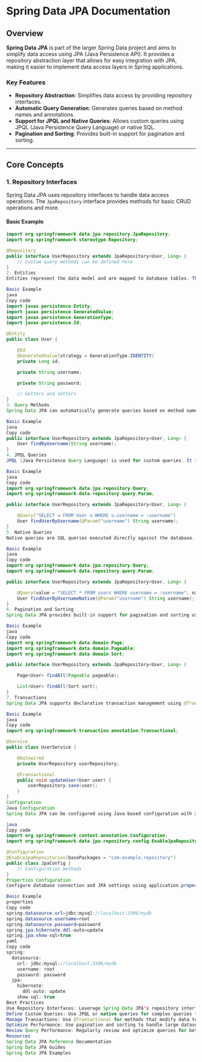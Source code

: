 # Spring Data JPA Documentation

## Overview

**Spring Data JPA** is part of the larger Spring Data project and aims to simplify data access using JPA (Java Persistence API). It provides a repository abstraction layer that allows for easy integration with JPA, making it easier to implement data access layers in Spring applications.

### Key Features

- **Repository Abstraction**: Simplifies data access by providing repository interfaces.
- **Automatic Query Generation**: Generates queries based on method names and annotations.
- **Support for JPQL and Native Queries**: Allows custom queries using JPQL (Java Persistence Query Language) or native SQL.
- **Pagination and Sorting**: Provides built-in support for pagination and sorting.

---

## Core Concepts

### 1. Repository Interfaces

Spring Data JPA uses repository interfaces to handle data access operations. The `JpaRepository` interface provides methods for basic CRUD operations and more.

#### Basic Example

```java
import org.springframework.data.jpa.repository.JpaRepository;
import org.springframework.stereotype.Repository;

@Repository
public interface UserRepository extends JpaRepository<User, Long> {
    // Custom query methods can be defined here
}
2. Entities
Entities represent the data model and are mapped to database tables. They are annotated with @Entity and have an identifier field annotated with @Id.

Basic Example
java
Copy code
import javax.persistence.Entity;
import javax.persistence.GeneratedValue;
import javax.persistence.GenerationType;
import javax.persistence.Id;

@Entity
public class User {

    @Id
    @GeneratedValue(strategy = GenerationType.IDENTITY)
    private Long id;

    private String username;

    private String password;

    // Getters and setters
}
3. Query Methods
Spring Data JPA can automatically generate queries based on method names. For example, findByUsername will generate a query to find users by their username.

Basic Example
java
Copy code
public interface UserRepository extends JpaRepository<User, Long> {
    User findByUsername(String username);
}
4. JPQL Queries
JPQL (Java Persistence Query Language) is used for custom queries. It is similar to SQL but operates on the entity object model rather than database tables.

Basic Example
java
Copy code
import org.springframework.data.jpa.repository.Query;
import org.springframework.data.repository.query.Param;

public interface UserRepository extends JpaRepository<User, Long> {

    @Query("SELECT u FROM User u WHERE u.username = :username")
    User findUserByUsername(@Param("username") String username);
}
5. Native Queries
Native queries are SQL queries executed directly against the database. They can be used when JPQL is not sufficient.

Basic Example
java
Copy code
import org.springframework.data.jpa.repository.Query;
import org.springframework.data.repository.query.Param;

public interface UserRepository extends JpaRepository<User, Long> {

    @Query(value = "SELECT * FROM users WHERE username = :username", nativeQuery = true)
    User findUserByUsernameNative(@Param("username") String username);
}
6. Pagination and Sorting
Spring Data JPA provides built-in support for pagination and sorting using Pageable and Sort.

Basic Example
java
Copy code
import org.springframework.data.domain.Page;
import org.springframework.data.domain.Pageable;
import org.springframework.data.domain.Sort;

public interface UserRepository extends JpaRepository<User, Long> {

    Page<User> findAll(Pageable pageable);

    List<User> findAll(Sort sort);
}
7. Transactions
Spring Data JPA supports declarative transaction management using @Transactional.

Basic Example
java
Copy code
import org.springframework.transaction.annotation.Transactional;

@Service
public class UserService {

    @Autowired
    private UserRepository userRepository;

    @Transactional
    public void updateUser(User user) {
        userRepository.save(user);
    }
}
Configuration
Java Configuration
Spring Data JPA can be configured using Java-based configuration with @EnableJpaRepositories.

java
Copy code
import org.springframework.context.annotation.Configuration;
import org.springframework.data.jpa.repository.config.EnableJpaRepositories;

@Configuration
@EnableJpaRepositories(basePackages = "com.example.repository")
public class JpaConfig {
    // Configuration methods
}
Properties Configuration
Configure database connection and JPA settings using application.properties or application.yml.

Basic Example
properties
Copy code
spring.datasource.url=jdbc:mysql://localhost:3306/mydb
spring.datasource.username=root
spring.datasource.password=password
spring.jpa.hibernate.ddl-auto=update
spring.jpa.show-sql=true
yaml
Copy code
spring:
  datasource:
    url: jdbc:mysql://localhost:3306/mydb
    username: root
    password: password
  jpa:
    hibernate:
      ddl-auto: update
    show-sql: true
Best Practices
Use Repository Interfaces: Leverage Spring Data JPA's repository interfaces to reduce boilerplate code.
Define Custom Queries: Use JPQL or native queries for complex queries that cannot be derived from method names.
Manage Transactions: Use @Transactional for methods that modify data to ensure consistency.
Optimize Performance: Use pagination and sorting to handle large datasets efficiently.
Review Query Performance: Regularly review and optimize queries for better performance.
Resources
Spring Data JPA Reference Documentation
Spring Data JPA Guides
Spring Data JPA Examples